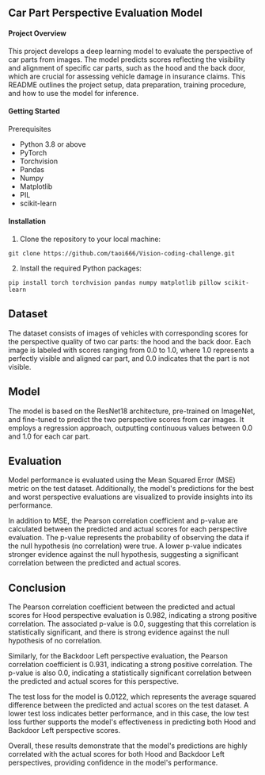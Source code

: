 ## Car Part Perspective Evaluation Model

#### Project Overview
This project develops a deep learning model to evaluate the perspective of car parts from images. The model predicts scores reflecting the visibility and alignment of specific car parts, such as the hood and the back door, which are crucial for assessing vehicle damage in insurance claims. This README outlines the project setup, data preparation, training procedure, and how to use the model for inference.

#### Getting Started
Prerequisites
- Python 3.8 or above
- PyTorch
- Torchvision
- Pandas
- Numpy
- Matplotlib
- PIL
- scikit-learn

#### Installation
1. Clone the repository to your local machine:
```
git clone https://github.com/taoi666/Vision-coding-challenge.git
```
2. Install the required Python packages:
```
pip install torch torchvision pandas numpy matplotlib pillow scikit-learn
```

## Dataset
The dataset consists of images of vehicles with corresponding scores for the perspective quality of two car parts: the hood and the back door. Each image is labeled with scores ranging from 0.0 to 1.0, where 1.0 represents a perfectly visible and aligned car part, and 0.0 indicates that the part is not visible.

## Model
The model is based on the ResNet18 architecture, pre-trained on ImageNet, and fine-tuned to predict the two perspective scores from car images. It employs a regression approach, outputting continuous values between 0.0 and 1.0 for each car part.

## Evaluation

Model performance is evaluated using the Mean Squared Error (MSE) metric on the test dataset. Additionally, the model's predictions for the best and worst perspective evaluations are visualized to provide insights into its performance.

In addition to MSE, the Pearson correlation coefficient and p-value are calculated between the predicted and actual scores for each perspective evaluation. The p-value represents the probability of observing the data if the null hypothesis (no correlation) were true. A lower p-value indicates stronger evidence against the null hypothesis, suggesting a significant correlation between the predicted and actual scores.

## Conclusion

The Pearson correlation coefficient between the predicted and actual scores for Hood perspective evaluation is 0.982, indicating a strong positive correlation. The associated p-value is 0.0, suggesting that this correlation is statistically significant, and there is strong evidence against the null hypothesis of no correlation.

Similarly, for the Backdoor Left perspective evaluation, the Pearson correlation coefficient is 0.931, indicating a strong positive correlation. The p-value is also 0.0, indicating a statistically significant correlation between the predicted and actual scores for this perspective.

The test loss for the model is 0.0122, which represents the average squared difference between the predicted and actual scores on the test dataset. A lower test loss indicates better performance, and in this case, the low test loss further supports the model's effectiveness in predicting both Hood and Backdoor Left perspective scores.

Overall, these results demonstrate that the model's predictions are highly correlated with the actual scores for both Hood and Backdoor Left perspectives, providing confidence in the model's performance.
